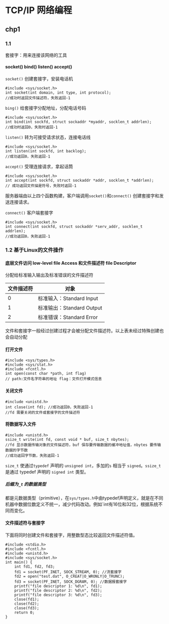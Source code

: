 # TCP/IP 网络编程

## chp1

### 1.1

套接字：用来连接该网络的工具

#### socket()  bind() listen() accept()

`socket()` 创建套接字，安装电话机

```
#include <sys/socket.h>
int socket(int domain, int type, int protocol);
//成功时返回文件描述符，失败返回-1
```

`bing()` 给套接字分配地址，分配电话号码

```
#include <sys/socket.h>
int bind(int sockfd, struct sockaddr *myaddr, socklen_t addrlen);
//成功时返回0，失败时返回-1
```

`listen()` 转为可接受请求状态，连接电话线

```
#include <sys/socket.h>
int listen(int sockfd, int backlog);
//成功返回0，失败返回-1
```

`accept()` 受理连接请求，拿起话筒

```
#include <sys/socket.h>
int accept(int sockfd, struct sockaddr *addr, socklen_t *addrlen);
// 成功返回文件描是符号，失败时返回-1
```

服务器端由以上四个函数构建，客户端调用`socket()`和`connect()` 创建套接字和发送连接请求。

`connect()` 客户端套接字

```
#include <sys/socket.h>
int connect(int sockfd, struct sockaddr *serv_addr, socklen_t addrlen);
//成功返回0，失败返回-1
```

### 1.2 基于Linux的文件操作

#### 底层文件访问 low-level file Access 和文件描述符 file Descriptor

分配给标准输入输出及标准错误的文件描述符

| 文件描述符 | 对象                      |
| :--------- | ------------------------- |
| 0          | 标准输入：Standard Input  |
| 1          | 标准输出：Standard Output |
| 2          | 标准错误：Standard Error  |

文件和套接字一般经过创建过程才会被分配文件描述符。以上表未经过特殊创建也会自动分配

#### 打开文件

```
#include <sys/types.h>
#include <sys/stat.h>
#include <fcntl.h>
int open(const char *path, int flag)
// path:文件名字符串的地址 flag：文件打开模式信息
```

#### 关闭文件

```
#include <unistd.h>
int close(int fd); //成功返回0，失败返回-1
//fd 需要关闭的文件或套接字的文件描述符
```

#### 将数据写入文件

```
#include <unistd.h>
ssize_t write(int fd, const void * buf, size_t nbytes);
//fd 显示数据传输对象的文件描述符，buf 保存要传输数据的缓冲地址值，nbytes 要传输数据的字节数
//成功返回字节数，失败返回-1
```

`size_t` 使通过`typedef` 声明的 `unsigned int`，多加的`s` 相当于 `signed`。`ssize_t`是通过 typedef 声明的 `signed int` 类型。

##### 后缀为`_t` 的数据类型

都是元数据类型（primitive），在`sys/types.h`中由typedef声明定义，就是在不同机器中数据位数定义不统一，减少代码改动。例如`int有16位和32位，根据系统不同而变化。

#### 文件描述符与套接字

下面将同时创建文件和套接字，用整数型态比较返回文件描述符值。

```
#include <stdio.h>
#include <fcntl.h>
#include <unistd.h>
#include <sys/socket.h>
int main() {
    int fd1, fd2, fd3;
    fd1 = socket(PF_INET, SOCK_STREAM, 0); //流套接字
    fd2 = open("test.dat", O_CREAT|O_WRONLY|O_TRUNC);
    fd3 = socket(PF_INET, SOCK_DGRAM, 0); //数据报套接字
    printf("file descriptor 1: %d\n", fd1);
    printf("file descriptor 2: %d\n", fd2);
    printf("file descriptor 3: %d\n", fd3);
    close(fd1);
    close(fd2);
    close(fd3);
    return 0;
}
```

